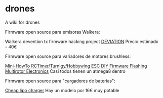 # drones
A wiki for drones

Firmware open source para emisoras Walkera:

Walkera devention tx firmware hacking project [DEVIATION](http://www.deviationtx.com/)
Precio estimado - 40€

Firmware open source para variadores de motores brushless:

[Mini-HowTo RCTimer/Turnigy/Hobbywing ESC DIY Firmware Flashing Multirotor Electronics](http://www.rcgroups.com/forums/showthread.php?t=1513678)
Casi todos tienen un atmega8 dentro


Firmware open source para "cargadores de baterias":

[Cheap lipo charger](https://github.com/stawel/cheali-charger)
Hay un modelo por 16€  muy potable

